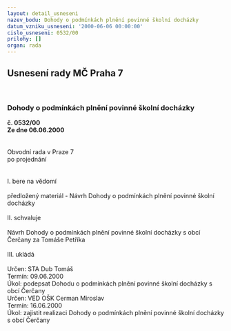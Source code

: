 ```yaml
---
layout: detail_usneseni
nazev_bodu: Dohody o podmínkách plnění povinné školní docházky
datum_vzniku_usneseni: '2000-06-06 00:00:00'
cislo_usneseni: 0532/00
prilohy: []
organ: rada
---
```

<div id="ucUsn_pList" class="usn">
	<span><h2>Usnesení rady MČ Praha 7 </h2>
<br></span><div class="standBody">
<span><h3>Dohody o podmínkách plnění povinné školní docházky</h3></span><div class="center">
		<strong>č. 0532/00</strong><br>
	</div>
<div class="center">
		<strong>Ze dne 06.06.2000</strong><br><br>
	</div>     <br>Obvodní rada v Praze 7<br>po projednání<br><br><br>I.	bere na vědomí<br><br> předložený materiál - Návrh Dohody o podmínkách plnění povinné školní docházky<br><br>II.	schvaluje <br><br>Návrh Dohody o podmínkách plnění povinné školní docházky s obcí Čerčany za Tomáše Petříka<br><br>III.	ukládá <br><br> Určen:	     	STA Dub Tomáš<br>Termín: 09.06.2000<br>Úkol:	podepsat Dohodu o podmínkách plnění povinné školní docházky s obcí Čerčany <br>  Určen:	     	VED OŠK Cerman Miroslav<br>Termín: 16.06.2000<br>Úkol:	zajistit realizaci Dohody o podmínkách plnění povinné školní docházky s obcí Čerčany<br> </div>
</div>